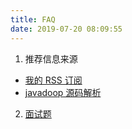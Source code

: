 ```yaml
---
title: FAQ
date: 2019-07-20 08:09:55
---
```


1. 推荐信息来源  
 - [我的 RSS 订阅](../2019/08/31/rss/rss/ "我的RSS订阅")
 - [javadoop 源码解析](https://javadoop.com/ "javadoop")

2. [面试题](../interview/ "interview")

